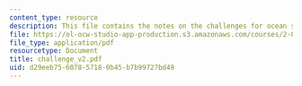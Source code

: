 ```yaml
---
content_type: resource
description: This file contains the notes on the challenges for ocean systems design.
file: https://ol-ocw-studio-app-production.s3.amazonaws.com/courses/2-011-introduction-to-ocean-science-and-engineering-spring-2006/d29eeb75607857180b45b7b99727bd49_challenge_v2.pdf
file_type: application/pdf
resourcetype: Document
title: challenge_v2.pdf
uid: d29eeb75-6078-5718-0b45-b7b99727bd49
---
```

